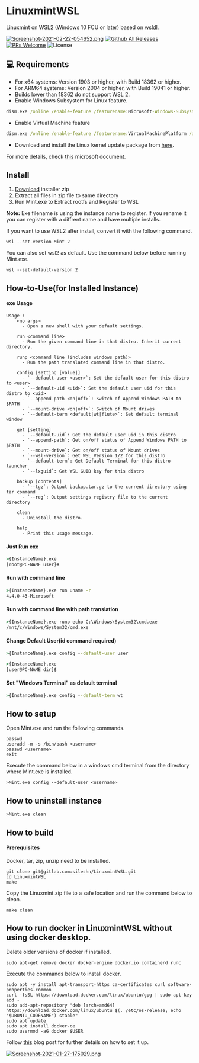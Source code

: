# LinuxmintWSL
Linuxmint on WSL2 (Windows 10 FCU or later) based on [wsldl](https://github.com/yuk7/wsldl).

[![Screenshot-2021-02-22-054652.png](https://i.postimg.cc/s20DyvmJ/Screenshot-2021-02-22-054652.png)](https://postimg.cc/1gwZrRLg)
[![Github All Releases](https://img.shields.io/github/downloads/sileshn/LinuxmintWSL/total.svg?style=flat-square)](https://github.com/sileshn/LinuxmintWSL/releases)
[![PRs Welcome](https://img.shields.io/badge/PRs-welcome-brightgreen.svg?style=flat-square)](http://makeapullrequest.com)
![License](https://img.shields.io/github/license/yosukes-dev/FedoraWSL.svg?style=flat-square)

## 💻 Requirements
* For x64 systems: Version 1903 or higher, with Build 18362 or higher.
* For ARM64 systems: Version 2004 or higher, with Build 19041 or higher.
* Builds lower than 18362 do not support WSL 2.
* Enable Windows Subsystem for Linux feature.
```cmd
dism.exe /online /enable-feature /featurename:Microsoft-Windows-Subsystem-Linux /all /norestart
```
* Enable Virtual Machine feature
```cmd
dism.exe /online /enable-feature /featurename:VirtualMachinePlatform /all /norestart
```
* Download and install the Linux kernel update package from [here](https://wslstorestorage.blob.core.windows.net/wslblob/wsl_update_x64.msi).

For more details, check [this](https://docs.microsoft.com/en-us/windows/wsl/install-win10) microsoft document.

## Install
1. [Download](https://github.com/sileshn/LinuxmintWSL/releases/latest) installer zip
2. Extract all files in zip file to same directory
3. Run Mint.exe to Extract rootfs and Register to WSL

**Note:**
Exe filename is using the instance name to register. If you rename it you can register with a diffrent name and have multiple installs.

If you want to use WSL2 after install, convert it with the following command.
```dos
wsl --set-version Mint 2
```

You can also set wsl2 as default. Use the command below before running Mint.exe.
```dos
wsl --set-default-version 2
```

## How-to-Use(for Installed Instance)
#### exe Usage
```
Usage :
    <no args>
      - Open a new shell with your default settings.

    run <command line>
      - Run the given command line in that distro. Inherit current directory.

    runp <command line (includes windows path)>
      - Run the path translated command line in that distro.

    config [setting [value]]
      - `--default-user <user>`: Set the default user for this distro to <user>
      - `--default-uid <uid>`: Set the default user uid for this distro to <uid>
      - `--append-path <on|off>`: Switch of Append Windows PATH to $PATH
      - `--mount-drive <on|off>`: Switch of Mount drives
      - `--default-term <default|wt|flute>`: Set default terminal window

    get [setting]
      - `--default-uid`: Get the default user uid in this distro
      - `--append-path`: Get on/off status of Append Windows PATH to $PATH
      - `--mount-drive`: Get on/off status of Mount drives
      - `--wsl-version`: Get WSL Version 1/2 for this distro
      - `--default-term`: Get Default Terminal for this distro launcher
      - `--lxguid`: Get WSL GUID key for this distro

    backup [contents]
      - `--tgz`: Output backup.tar.gz to the current directory using tar command
      - `--reg`: Output settings registry file to the current directory

    clean
      - Uninstall the distro.

    help
      - Print this usage message.
```

#### Just Run exe
```cmd
>{InstanceName}.exe
[root@PC-NAME user]#
```

#### Run with command line
```cmd
>{InstanceName}.exe run uname -r
4.4.0-43-Microsoft
```

#### Run with command line with path translation
```cmd
>{InstanceName}.exe runp echo C:\Windows\System32\cmd.exe
/mnt/c/Windows/System32/cmd.exe
```

#### Change Default User(id command required)
```cmd
>{InstanceName}.exe config --default-user user

>{InstanceName}.exe
[user@PC-NAME dir]$
```

#### Set "Windows Terminal" as default terminal
```cmd
>{InstanceName}.exe config --default-term wt
```

## How to setup

Open Mint.exe and run the following commands.
```dos
passwd
useradd -m -s /bin/bash <username>
passwd <username>
exit
```
Execute the command below in a windows cmd terminal from the directory where Mint.exe is installed.
```dos
>Mint.exe config --default-user <username>
```

## How to uninstall instance
```dos
>Mint.exe clean

```

## How to build

#### Prerequisites

Docker, tar, zip, unzip need to be installed.

```dos
git clone git@gitlab.com:sileshn/LinuxmintWSL.git
cd LinuxmintWSL
make

```
Copy the Linuxmint.zip file to a safe location and run the command below to clean.
```dos
make clean

```

## How to run docker in LinuxmintWSL without using docker desktop.

Delete older versions of docker if installed.
```dos
sudo apt-get remove docker docker-engine docker.io containerd runc

```

Execute the commands below to install docker.
```dos
sudo apt -y install apt-transport-https ca-certificates curl software-properties-common
curl -fsSL https://download.docker.com/linux/ubuntu/gpg | sudo apt-key add -
sudo add-apt-repository "deb [arch=amd64] https://download.docker.com/linux/ubuntu $(. /etc/os-release; echo "$UBUNTU_CODENAME") stable"
sudo apt update
sudo apt install docker-ce
sudo usermod -aG docker $USER
```

Follow [this](https://blog.nillsf.com/index.php/2020/06/29/how-to-automatically-start-the-docker-daemon-on-wsl2/) blog post for further details on how to set it up.

[![Screenshot-2021-01-27-175029.png](https://i.postimg.cc/Z5vGPXwn/Screenshot-2021-01-27-175029.png)](https://postimg.cc/fVZqDqnQ)